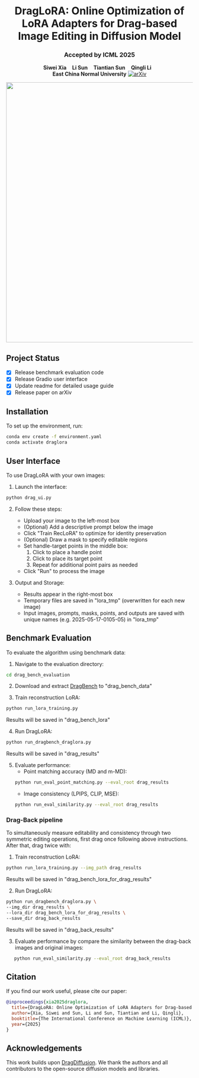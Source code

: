 <p align="center">
  <h1 align="center">DragLoRA: Online Optimization of LoRA Adapters for Drag-based Image Editing in Diffusion Model</h1>
   <h3 align="center">Accepted by ICML 2025</h3>
  </div>
  <p align="center">
    <strong>Siwei Xia</strong>
    &nbsp;&nbsp;
    <strong>Li Sun</strong>
    &nbsp;&nbsp;
    <strong>Tiantian Sun</strong>
    &nbsp;&nbsp;
    <strong>Qingli Li</strong>
    &nbsp;&nbsp;
    <br>
    <b>East China Normal University</b>
    <a href="https://arxiv.org/abs/2505.12427"><img alt='arXiv' src="https://img.shields.io/badge/arXiv-2505.12427-blue"></a>
  </p>
  
  <div align="center">
    <img src="cmp.png", width="700">
  </div>
</p>

## Project Status
- [x] Release benchmark evaluation code
- [x] Release Gradio user interface
- [x] Update readme for detailed usage guide 
- [x] Release paper on arXiv

## Installation
To set up the environment, run:
```bash
conda env create -f environment.yaml
conda activate draglora
```

## User Interface
To use DragLoRA with your own images:

1. Launch the interface:
```bash
python drag_ui.py
```

2. Follow these steps:
   - Upload your image to the left-most box
   - (Optional) Add a descriptive prompt below the image
   - Click "Train RecLoRA" to optimize for identity preservation
   - (Optional) Draw a mask to specify editable regions
   - Set handle-target points in the middle box:
     1. Click to place a handle point
     2. Click to place its target point
     3. Repeat for additional point pairs as needed
   - Click "Run" to process the image

3. Output and Storage:
   - Results appear in the right-most box
   - Temporary files are saved in "lora_tmp" (overwritten for each new image)
   - Input images, prompts, masks, points, and outputs are saved with unique names (e.g. 2025-05-17-0105-05) in "lora_tmp"

## Benchmark Evaluation
To evaluate the algorithm using benchmark data:

1. Navigate to the evaluation directory:
```bash
cd drag_bench_evaluation
```

2. Download and extract [DragBench](https://github.com/Yujun-Shi/DragDiffusion/releases/download/v0.1.1/DragBench.zip) to "drag_bench_data"

3. Train reconstruction LoRA:
```bash
python run_lora_training.py
```
Results will be saved in "drag_bench_lora"

4. Run DragLoRA:
```bash
python run_dragbench_draglora.py
```
Results will be saved in "drag_results"

5. Evaluate performance:
   - Point matching accuracy (MD and m-MD):
   ```bash
   python run_eval_point_matching.py --eval_root drag_results
   ```
   - Image consistency (LPIPS, CLIP, MSE):
   ```bash
   python run_eval_similarity.py --eval_root drag_results
   ```
### Drag-Back pipeline
To simultaneously measure editability and consistency through two symmetric editing operations, first drag once following above instructions.
After that, drag twice with:
1. Train reconstruction LoRA:
```bash
python run_lora_training.py --img_path drag_results
```
Results will be saved in "drag_bench_lora_for_drag_results"

2. Run DragLoRA:
```bash
python run_dragbench_draglora.py \
--img_dir drag_results \
--lora_dir drag_bench_lora_for_drag_results \
--save_dir drag_back_results
```
Results will be saved in "drag_back_results"

3. Evaluate performance by compare the similarity between the drag-back images and original images:
```bash
   python run_eval_similarity.py --eval_root drag_back_results
```

## Citation
If you find our work useful, please cite our paper:
```bibtex
@inproceedings{xia2025draglora,
  title={DragLoRA: Online Optimization of LoRA Adapters for Drag-based Image Editing in Diffusion Model},
  author={Xia, Siwei and Sun, Li and Sun, Tiantian and Li, Qingli},
  booktitle={The International Conference on Machine Learning (ICML)},
  year={2025}
}
```

## Acknowledgements
This work builds upon [DragDiffusion](https://github.com/Yujun-Shi/DragDiffusion). We thank the authors and all contributors to the open-source diffusion models and libraries.
